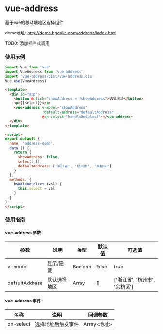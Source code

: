 # vue-address
基于vue的移动端地区选择组件

demo地址: http://demo.hgaoke.com/address/index.html

TODO: 添加插件式调用

### 使用示例
```javascript
import Vue from 'vue'
import VueAddress from 'vue-address'
import 'vue-address/dist/vue-address.css'
Vue.use(VueAddress)
```

```html
<template>
  <div id="app">
    <button @click="showAddress = !showAddress">选择地址</button>
    <p>{{select}}</p>
    <vue-address v-model="showAddress"
                 :default-address="defaultAddress"
                 @on-select="handleOnSelect"></vue-address>
  </div>
</template>

<script>
export default {
  name: 'address-demo',
  data () {
    return {
      showAddress: false,
      select: [],
      defaultAddress: ['浙江省', '杭州市', '余杭区']
    }
  },
  methods: {
    handleOnSelect (val) {
      this.select = val
    }
  }
}
</script>

```

### 使用指南

#### vue-address 参数

参数|说明|类型|默认值|可选值
-|-|-|-|-
| v-model | 显示/隐藏 | Boolean | false | true |
| defaultAddress | 默认选择地区 | Array | [] | ['浙江省', '杭州市', '余杭区'] |

#### vue-address 事件

名称|说明|回调参数|
-|-|-
| on-select | 选择地址后触发事件 | Array<地址> |
